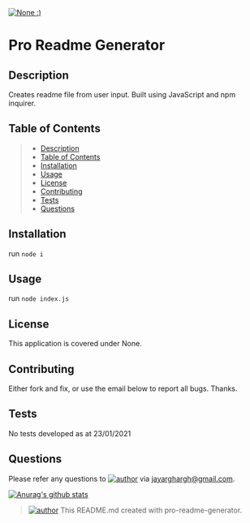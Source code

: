 [![None :)](https://img.shields.io/badge/License-None-&#58&#41-yellow)](https://img.shields.io/badge/License-&#58&#41-yellow)
# Pro Readme Generator
## Description
Creates readme file from user input. Built using JavaScript and npm inquirer.
## Table of Contents
> - [Description](#Description)
> - [Table of Contents](#Table%20of%20Contents)
> - [Installation](#Installation)
> - [Usage](#Usage)
> - [License](#License)
> - [Contributing](#Contributing)
> - [Tests](#Tests)
> - [Questions](#Questions)

## Installation
run `node i`
## Usage
run `node index.js`
## License
This application is covered under None.
## Contributing
Either fork and fix, or use the email below to report all bugs. Thanks.
## Tests
No tests developed as at 23/01/2021
## Questions
Please refer any questions to [![author](https://img.shields.io/badge/Dev-JayArghArgh-yellow)](https://img.shields.io/badge/Dev-JayArghArgh-yellow) via jayarghargh@gmail.com.

[![Anurag's github stats](https://github-readme-stats.vercel.app/api?username=JayArghArgh&theme=solarized-light)](https://github.com/JayArghArgh/github-readme-stats)


> [![author](https://img.shields.io/badge/Dev-JayArghArgh-yellow)](https://img.shields.io/badge/Dev-JayArghArgh-yellow) This README.md created with pro-readme-generator.

